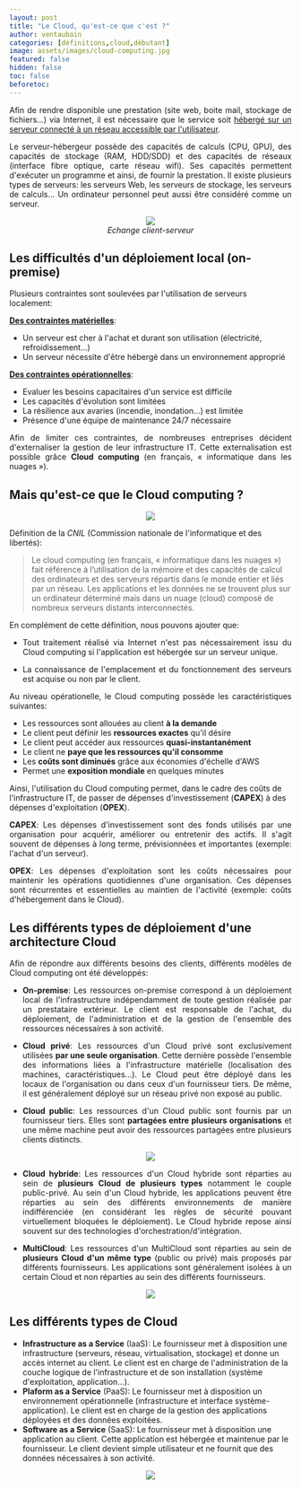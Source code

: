 ```yaml
---
layout: post
title: "Le Cloud, qu'est-ce que c'est ?"
author: ventaubain
categories: [définitions,cloud,débutant]
image: assets/images/cloud-computing.jpg
featured: false
hidden: false
toc: false
beforetoc:
---
```


<p align="justify">Afin de rendre disponible une prestation (site web, boite mail, stockage de fichiers...) via Internet, il est nécessaire que le service soit <u>hébergé sur un serveur connecté à un réseau accessible par l'utilisateur</u>.</p>

<p align="justify">Le serveur-hébergeur possède des capacités de calculs (CPU, GPU), des capacités de stockage (RAM, HDD/SDD) et des capacités de réseaux (interface fibre optique, carte réseau wifi). Ses capacités permettent d'exécuter un programme et ainsi, de fournir la prestation. Il existe plusieurs types de serveurs: les serveurs Web, les serveurs de stockage, les serveurs de calculs... Un ordinateur personnel peut aussi être considéré comme un serveur.</p>

<p align="center">
  <img src="/assets/images/serveur-client.png"/><br><i>Echange client-serveur</i>
</p>

## Les difficultés d'un déploiement local (on-premise)

Plusieurs contraintes sont soulevées par l'utilisation de serveurs localement:

<b><u>Des contraintes matérielles</u></b>:
  * Un serveur est cher à l'achat et durant son utilisation (électricité, refroidissement...)
  * Un serveur nécessite d'être hébergé dans un environnement approprié

<b><u>Des contraintes opérationnelles</u></b>:
   * Evaluer les besoins capacitaires d'un service est difficile
   * Les capacités d'évolution sont limitées
   * La résilience aux avaries (incendie, inondation...) est limitée
   * Présence d'une équipe de maintenance 24/7 nécessaire

<p align="justify">
Afin de limiter ces contraintes, de nombreuses entreprises décident d'externaliser la gestion de leur infrastructure IT. Cette externalisation est possible grâce <b>Cloud computing</b> (en français, « informatique dans les nuages »).
</p>

## Mais qu'est-ce que le Cloud computing ?

<p align="center">
  <img src="/assets/images/cloud.webp"/><br>
</p>

Définition de la *CNIL* (Commission nationale de l'informatique et des libertés):
> Le cloud computing (en français, « informatique dans les nuages ») fait référence à l’utilisation de la mémoire et des capacités de calcul des ordinateurs et des serveurs répartis dans le monde entier et liés par un réseau. Les applications et les données ne se trouvent plus sur un ordinateur déterminé mais dans un nuage (cloud) composé de nombreux serveurs distants interconnectés.

En complément de cette définition, nous pouvons ajouter que:
* <p align="justify">Tout traitement réalisé via Internet n'est pas nécessairement issu du Cloud computing si l'application est hébergée sur un serveur unique.</p>
* <p align="justify">La connaissance de l'emplacement et du fonctionnement des serveurs est acquise ou non par le client.</p>

<p align="justify">Au niveau opérationelle, le Cloud computing possède les caractéristiques suivantes:</p>

* Les ressources sont allouées au client **à la demande**
* Le client peut définir les **ressources exactes** qu'il désire
* Le client peut accéder aux ressources **quasi-instantanément**
* Le client ne **paye que les ressources qu'il consomme**
* Les **coûts sont diminués** grâce aux économies d'échelle d'AWS
* Permet une **exposition mondiale** en quelques minutes

Ainsi, l'utilisation du Cloud computing permet, dans le cadre des coûts de l'infrastructure IT, de passer de dépenses d'investissement (<b>CAPEX</b>) à des dépenses d'exploitation (<b>OPEX</b>).

<p align="justify"><b>CAPEX</b>: Les dépenses d'investissement sont des fonds utilisés par une organisation pour acquérir, améliorer ou entretenir des actifs. Il s'agit souvent de dépenses à long terme, prévisionnées et importantes (exemple: l'achat d'un serveur).</p>

<p align="justify"><b>OPEX</b>: Les dépenses d'exploitation sont les coûts nécessaires pour maintenir les opérations quotidiennes d'une organisation. Ces dépenses sont récurrentes et essentielles au maintien de l'activité (exemple: coûts d'hébergement dans le Cloud).</p>

## Les différents types de déploiement d'une architecture Cloud

<p align="justify">
Afin de répondre aux différents besoins des clients, différents modèles de Cloud computing ont été développés:
</p>

* <p align="justify"><b>On-premise</b>: Les ressources on-premise correspond à un déploiement local de l'infrastructure indépendamment de toute gestion réalisée par un prestataire extérieur. Le client est responsable de l'achat, du déploiement, de l'administration et de la gestion de l'ensemble des ressources nécessaires à son activité.</p>

* <p align="justify"><b>Cloud privé</b>: Les ressources d'un Cloud privé sont exclusivement utilisées <b>par une seule organisation</b>. Cette dernière possède l'ensemble des informations liées à l'infrastructure matérielle (localisation des machines, caractéristiques...). Le Cloud peut être déployé dans les locaux de l'organisation ou dans ceux d'un fournisseur tiers. De même, il est généralement déployé sur un réseau privé non exposé au public.</p>

* <p align="justify"><b>Cloud public</b>: Les ressources d'un Cloud public sont fournis par un fournisseur tiers. Elles sont <b>partagées entre plusieurs organisations</b> et une même machine peut avoir des ressources partagées entre plusieurs clients distincts.</p> 

<p align="center">
  <img src="/assets/images/cloud-public-prive.png"/><br>
</p>

* <p align="justify"><b>Cloud hybride</b>: Les ressources d'un Cloud hybride sont réparties au sein de <b>plusieurs Cloud de plusieurs types</b> notamment le couple public-privé. Au sein d'un Cloud hybride, les applications peuvent être réparties au sein des différents environnements de manière indifférenciée (en considérant les règles de sécurité pouvant virtuellement bloquées le déploiement). Le Cloud hybride repose ainsi souvent sur des technologies d'orchestration/d'intégration.</p>

* <p align="justify"><b>MultiCloud</b>: Les ressources d'un MultiCloud sont réparties au sein de <b>plusieurs Cloud d'un même type</b> (public ou privé) mais proposés par différents fournisseurs. Les applications sont généralement isolées à un certain Cloud et non réparties au sein des différents fournisseurs.</p>

<p align="center">
  <img src="/assets/images/cloud-hybrid-multi.svg"/><br>
</p>

## Les différents types de Cloud

* **Infrastructure as a Service** (IaaS): Le fournisseur met à disposition une infrastructure (serveurs, réseau, virtualisation, stockage) et donne un accès internet au client. Le client est en charge de l'administration de la couche logique de l'infrastructure et de son installation (système d'exploitation, application...).
* **Plaform as a Service** (PaaS): Le fournisseur met à disposition un environnement opérationnelle (infrastructure et interface système-application). Le client est en charge de la gestion des applications déployées et des données exploitées.
* **Software as a Service** (SaaS): Le fournisseur met à disposition une application au client. Cette application est hébergée et maintenue par le fournisseur. Le client devient simple utilisateur et ne fournit que des données nécessaires à son activité.

<p align="center">
  <img src="/assets/images/saas-paas-iaas.jpg"/><br>
</p>